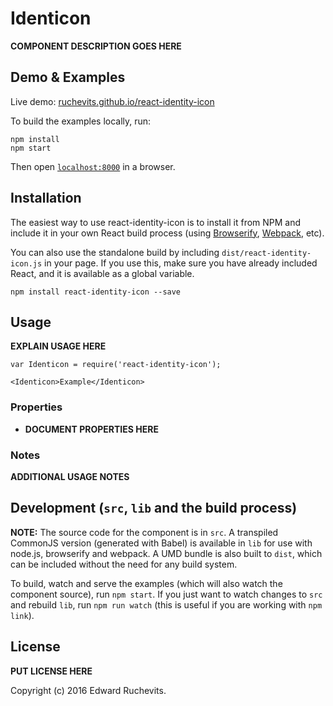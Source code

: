 # Identicon

__COMPONENT DESCRIPTION GOES HERE__


## Demo & Examples

Live demo: [ruchevits.github.io/react-identity-icon](http://ruchevits.github.io/react-identity-icon/)

To build the examples locally, run:

```
npm install
npm start
```

Then open [`localhost:8000`](http://localhost:8000) in a browser.


## Installation

The easiest way to use react-identity-icon is to install it from NPM and include it in your own React build process (using [Browserify](http://browserify.org), [Webpack](http://webpack.github.io/), etc).

You can also use the standalone build by including `dist/react-identity-icon.js` in your page. If you use this, make sure you have already included React, and it is available as a global variable.

```
npm install react-identity-icon --save
```


## Usage

__EXPLAIN USAGE HERE__

```
var Identicon = require('react-identity-icon');

<Identicon>Example</Identicon>
```

### Properties

* __DOCUMENT PROPERTIES HERE__

### Notes

__ADDITIONAL USAGE NOTES__


## Development (`src`, `lib` and the build process)

**NOTE:** The source code for the component is in `src`. A transpiled CommonJS version (generated with Babel) is available in `lib` for use with node.js, browserify and webpack. A UMD bundle is also built to `dist`, which can be included without the need for any build system.

To build, watch and serve the examples (which will also watch the component source), run `npm start`. If you just want to watch changes to `src` and rebuild `lib`, run `npm run watch` (this is useful if you are working with `npm link`).

## License

__PUT LICENSE HERE__

Copyright (c) 2016 Edward Ruchevits.


